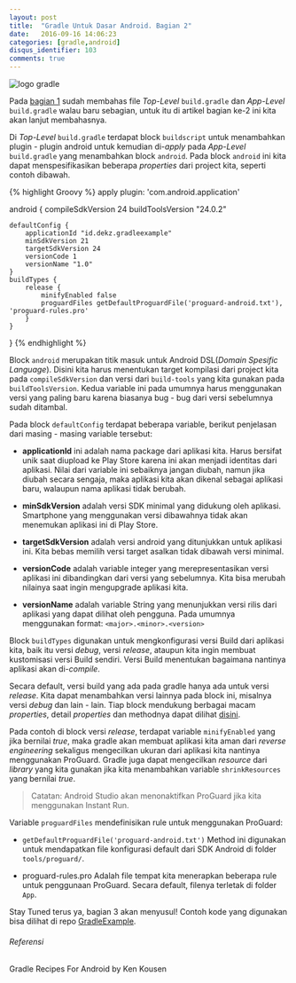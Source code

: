 ```yaml
---
layout: post
title:  "Gradle Untuk Dasar Android. Bagian 2"
date:   2016-09-16 14:06:23 
categories: [gradle,android]
disqus_identifier: 103
comments: true
---
```


![logo gradle](https://technologyconversations.files.wordpress.com/2014/06/gradle.png)

Pada [bagian 1][bagian_1] sudah membahas file *Top-Level* `build.gradle` dan *App-Level* `build.gradle` walau baru sebagian, untuk itu di artikel bagian ke-2 ini kita akan lanjut membahasnya.

<!--more-->

Di *Top-Level* `build.gradle` terdapat block `buildscript` untuk menambahkan plugin - plugin android untuk kemudian di-*apply* pada *App-Level* `build.gradle` yang menambahkan block `android`. Pada block `android` ini kita dapat menspesifikasikan beberapa *properties* dari project kita, seperti contoh dibawah.

{% highlight Groovy %}
apply plugin: 'com.android.application'

android {
    compileSdkVersion 24
    buildToolsVersion "24.0.2"

    defaultConfig {
        applicationId "id.dekz.gradleexample"
        minSdkVersion 21
        targetSdkVersion 24
        versionCode 1
        versionName "1.0"
    }
    buildTypes {
        release {
            minifyEnabled false
            proguardFiles getDefaultProguardFile('proguard-android.txt'), 'proguard-rules.pro'
        }
    }
}
{% endhighlight %}

Block `android` merupakan titik masuk untuk Android DSL(*Domain Spesific Language*). Disini kita harus menentukan target kompilasi dari project kita pada `compileSdkVersion` dan versi dari `build-tools` yang kita gunakan pada `buildToolsVersion`. Kedua variable ini pada umumnya harus menggunakan versi yang paling baru karena biasanya bug - bug dari versi sebelumnya sudah ditambal.

Pada block `defaultConfig` terdapat beberapa variable, berikut penjelasan dari masing - masing variable tersebut:

- **applicationId** ini adalah nama package dari aplikasi kita. Harus bersifat unik saat diupload ke Play Store karena ini akan menjadi identitas dari aplikasi. Nilai dari variable ini sebaiknya jangan diubah, namun jika diubah secara sengaja, maka aplikasi kita akan dikenal sebagai aplikasi baru, walaupun nama aplikasi tidak berubah.

- **minSdkVersion** adalah versi SDK minimal yang didukung oleh aplikasi. Smartphone yang menggunakan versi dibawahnya tidak akan menemukan aplikasi ini di Play Store.

- **targetSdkVersion** adalah versi android yang ditunjukkan untuk aplikasi ini. Kita bebas memilih versi target asalkan tidak dibawah versi minimal.

- **versionCode** adalah variable integer yang merepresentasikan versi aplikasi ini dibandingkan dari versi yang sebelumnya. Kita bisa merubah nilainya saat ingin mengupgrade aplikasi kita.

- **versionName** adalah variable String yang menunjukkan versi rilis dari aplikasi yang dapat dilihat oleh pengguna. Pada umumnya menggunakan format: `<major>.<minor>.<version>`

Block `buildTypes` digunakan untuk mengkonfigurasi versi Build dari aplikasi kita, baik itu versi *debug*, versi *release*, ataupun kita ingin membuat kustomisasi versi Build sendiri. Versi Build menentukan bagaimana nantinya aplikasi akan di-*compile*.

Secara default, versi build yang ada pada gradle hanya ada untuk versi *release*. Kita dapat menambahkan versi lainnya pada block ini, misalnya versi *debug* dan lain - lain. Tiap block mendukung berbagai macam *properties*, detail *properties* dan methodnya dapat dilihat [disini][DSL_ref].

Pada contoh di block versi *release*, terdapat variable `minifyEnabled` yang jika bernilai *true*, maka gradle akan membuat aplikasi kita aman dari *reverse engineering* sekaligus mengecilkan ukuran dari aplikasi kita nantinya menggunakan ProGuard. Gradle juga dapat mengecilkan *resource* dari *library* yang kita gunakan jika kita menambahkan variable `shrinkResources` yang bernilai *true*.

> Catatan: Android Studio akan menonaktifkan ProGuard jika kita menggunakan Instant Run.

Variable `proguardFiles` mendefinisikan rule untuk menggunakan ProGuard:

- `getDefaultProguardFile('proguard-android.txt')` Method ini digunakan untuk mendapatkan file konfigurasi default dari SDK Android di folder `tools/proguard/`.

- proguard-rules.pro Adalah file tempat kita menerapkan beberapa rule untuk penggunaan ProGuard. Secara default, filenya terletak di folder `App`.

Stay Tuned terus ya, bagian 3 akan menyusul! Contoh kode yang digunakan bisa dilihat di repo [GradleExample][GradleExample].


###### Referensi
Gradle Recipes For Android by Ken Kousen

[bagian_1]: https://dekzitfz.github.io/articles/2016-09/gradle-untuk-dasar-android
[DSL_ref]: http://google.github.io/android-gradle-dsl/current/index.html
[GradleExample]: https://github.com/dekzitfz/GradleExample